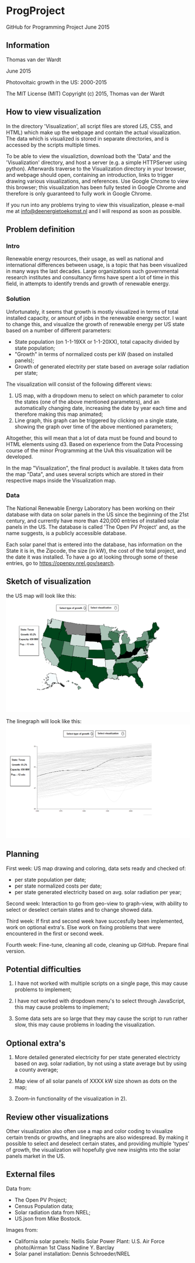 # ProgProject
GitHub for Programming Project June 2015

## Information
Thomas van der Wardt

June 2015

Photovoltaic growth in the US: 2000-2015

The MIT License (MIT) Copyright (c) 2015, Thomas van der Wardt

## How to view visualization

In the directory 'Visualization', all script files are stored (JS, CSS, and HTML) which make up the webpage and contain the actual visualization. The data which is visualized is stored in separate directories, and is accessed by the scripts multiple times. 

To be able to view the visualiztion, download both the 'Data' and the 'Visualization' directory, and host a server (e.g. a simple HTTPServer using python). Afterwards traverse to the Visualization directory in your browser, and webpage should open, containing an introduction, links to trigger drawing various visualizations, and references. Use Google Chrome to view this browser; this visualization has been fully tested in Google Chrome and therefore is only guaranteed to fully work in Google Chrome. 

If you run into any problems trying to view this visualization, please e-mail me at info@deenergietoekomst.nl and I will respond as soon as possible. 


## Problem definition ##
### Intro ###
Renewable energy resources, their usage, as well as national and international differences between usage, is a topic that has 
been visualized in many ways the last decades. Large organizations such governmental research institutes and consultancy firms have spent a lot of time in this field, in attempts to identify trends and growth of renewable energy. 

### Solution ###
Unfortunately, it seems that growth is mostly visualized in terms of total installed capacity, or amount of jobs in the renewable energy sector. I want to change this, and visualize the growth of renewable energy per US state based on a number of different parameters:

- State population (on 1-1-19XX or 1-1-20XX), total capacity divided by state population; 
- "Growth" in terms of normalized costs per kW (based on installed panels);
- Growth of generated electrity per state based on average solar radiation per state;

The visualization will consist of the following different views:
1) US map, with a dropdown menu to select on which parameter to color the states (one of the above mentioned parameters), and an automatically changing date, increasing the date by year each time and therefore making this map animated; 
2) Line graph, this graph can be triggered by clicking on a single state, showing the graph over time of the above mentioned parameters;

Altogether, this will mean that a lot of data must be found and bound to HTML elements using d3. Based on experience from the Data Processing course of the minor Programming at the UvA this visualization will be developed.

In the map "Visualization", the final product is available. It takes data from the map "Data", and uses several scripts which are stored in their respective maps inside the Visualization map. 

### Data ###
The National Renewable Energy Laboratory has been working on their database with data on solar panels in the US since the beginning of the 21st century, and currently have more than 420,000 entries of installed solar panels in the US. The database is called 'The Open PV Project' and, as the name suggests, is a publicly accessible database. 

Each solar panel that is entered into the database, has information on the State it is in, the Zipcode, the size (in kW), the cost of the total project, and the date it was installed. To have a go at looking through some of these entries, go to https://openpv.nrel.gov/search. 

## Sketch of visualization ##

the US map will look like this: 
![US map sketch](https://raw.githubusercontent.com/Thomasvdw/ProgProject/master/Sketches/Map-view.png)

The linegraph will look like this: 
![Line graph sketch](https://raw.githubusercontent.com/Thomasvdw/ProgProject/master/Sketches/graph-view.png)

## Planning ##

First week: US map drawing and coloring, data sets ready and checked of:
  - per state population per date;
  - per state normalized costs per date;
  - per state generated electricity based on avg. solar radiation per year;

Second week: Interaction to go from geo-view to graph-view, with ability to select or deselect certain states and to change showed data. 

Third week: If first and second week have succesfully been implemented, work on optional extra's. Else work on fixing problems that were encountered in the first or second week. 

Fourth week: Fine-tune, cleaning all code, cleaning up GitHub. Prepare final version. 

## Potential difficulties ##

1) I have not worked with multiple scripts on a single page, this may cause problems to implement;

2) I have not worked with dropdown menu's to select through JavaScript, this may cause problems to implement;

3) Some data sets are so large that they may cause the script to run rather slow, this may cause problems in loading the visualization.


## Optional extra's ##

1) More detailed generated electricity for per state generated electricty based on avg. solar radiation, by not using a state average but by using a county average;

2) Map view of all solar panels of XXXX kW size shown as dots on the map;

3) Zoom-in functionality of the visualization in 2).

## Review other visualizations

Other visualization also often use a map and color coding to visualize certain trends or growths, and linegraphs are also widespread. By making it possible to select and deselect certain states, and providing multiple 'types' of growth, the visualization will hopefully give new insights into the solar panels market in the US. 

## External files

Data from: 

- The Open PV Project;
- Census Population data;
- Solar radiation data from NREL;
- US.json from Mike Bostock.

Images from: 

- California solar panels: Nellis Solar Power Plant: U.S. Air Force photo/Airman 1st Class Nadine Y. Barclay
- Solar panel installation: Dennis Schroeder/NREL

